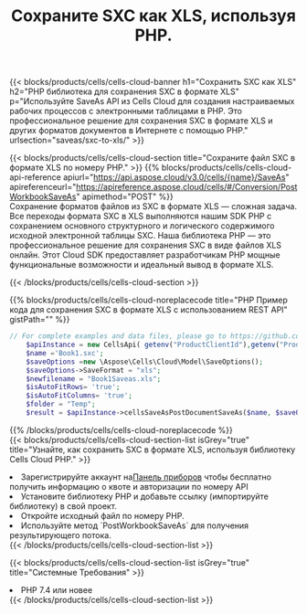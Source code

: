 ﻿---
title:  Сохраните SXC как XLS, используя PHP.
description: Использование Aspose.Cells Cloud SDK для PHP для сохранения файла формата SXC как файла формата XLS.
kwords: Excel, Save SXC as XLS, REST, PHP
howto: How to save SXC as XLS using Aspose.Cells Cloud PHP library.
---
{{< blocks/products/cells/cells-cloud-banner h1="Сохранить SXC как XLS" h2="PHP библиотека для сохранения SXC в формате XLS" p="Используйте SaveAs API из Cells Cloud для создания настраиваемых рабочих процессов с электронными таблицами в PHP. Это профессиональное решение для сохранения SXC в формате XLS и других форматов документов в Интернете с помощью PHP." urlsection="saveas/sxc-to-xls/" >}}

{{< blocks/products/cells/cells-cloud-section title="Сохраните файл SXC в формате XLS по номеру PHP." >}}
{{% blocks/products/cells/cells-cloud-api-reference apiurl="https://api.aspose.cloud/v3.0/cells/{name}/SaveAs" apireferenceurl="https://apireference.aspose.cloud/cells/#/Conversion/PostWorkbookSaveAs" apimethod="POST" %}}
<br/>
Сохранение форматов файлов из SXC в формате XLS — сложная задача. Все переходы формата SXC в XLS выполняются нашим SDK PHP с сохранением основного структурного и логического содержимого исходной электронной таблицы SXC. Наша библиотека PHP — это профессиональное решение для сохранения SXC в виде файлов XLS онлайн. Этот Cloud SDK предоставляет разработчикам PHP мощные функциональные возможности и идеальный вывод в формате XLS.

{{< /blocks/products/cells/cells-cloud-section >}}

{{% blocks/products/cells/cells-cloud-noreplacecode title="PHP Пример кода для сохранения SXC в формате XLS с использованием REST API" gistPath="" %}}
  
```php
// For complete examples and data files, please go to https://github.com/aspose-cells-cloud/aspose-cells-cloud-php/
    $apiInstance = new CellsApi( getenv("ProductClientId"),getenv("ProductClientSecret") );
    $name ='Book1.sxc';
    $saveOptions =new \Aspose\Cells\Cloud\Model\SaveOptions();
    $saveOptions->SaveFormat = "xls";
    $newfilename = "Book1Saveas.xls";
    $isAutoFitRows= 'true';
    $isAutoFitColumns= 'true';
    $folder = "Temp";
    $result = $apiInstance->cellsSaveAsPostDocumentSaveAs($name, $saveOptions, $newfilename,$isAutoFitRows, $isAutoFitColumns, $folder);
```
  
{{% /blocks/products/cells/cells-cloud-noreplacecode %}}
<br/>
{{< blocks/products/cells/cells-cloud-section-list isGrey="true" title="Узнайте, как сохранить SXC в формате XLS, используя библиотеку Cells Cloud PHP." >}}
<li> Зарегистрируйте аккаунт на<a href="https://dashboard.aspose.cloud/">Панель приборов</a> чтобы бесплатно получить информацию о квоте и авторизации по номеру API</li>
<li>Установите библиотеку PHP и добавьте ссылку (импортируйте библиотеку) в свой проект.</li>
<li>Откройте исходный файл по номеру PHP.</li>
<li>Используйте метод `PostWorkbookSaveAs` для получения результирующего потока.</li>
{{< /blocks/products/cells/cells-cloud-section-list >}}

{{< blocks/products/cells/cells-cloud-section-list isGrey="true" title="Системные Требования" >}}
<li>PHP 7.4 или новее</li>
{{< /blocks/products/cells/cells-cloud-section-list >}}
